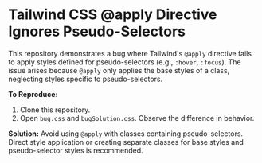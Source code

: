 # Tailwind CSS @apply Directive Ignores Pseudo-Selectors

This repository demonstrates a bug where Tailwind's `@apply` directive fails to apply styles defined for pseudo-selectors (e.g., `:hover`, `:focus`).  The issue arises because `@apply` only applies the base styles of a class, neglecting styles specific to pseudo-selectors.

**To Reproduce:**
1. Clone this repository.
2. Open `bug.css` and `bugSolution.css`. Observe the difference in behavior.

**Solution:** Avoid using `@apply` with classes containing pseudo-selectors. Direct style application or creating separate classes for base styles and pseudo-selector styles is recommended. 